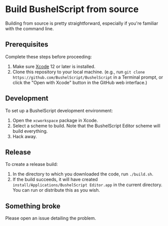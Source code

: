 # Build BushelScript from source

Building from source is pretty straightforward, especially if you're familiar with the command line.

## Prerequisites

Complete these steps before proceeding:

1. Make sure [Xcode](https://developer.apple.com/xcode) 12 or later is installed.
2. Clone this repository to your local machine. (e.g., run `git clone https://github.com/BushelScript/BushelScript` in a Terminal prompt, or click the "Open with Xcode" button in the GitHub web interface.)

## Development

To set up a BushelScript development environment:

1. Open the `xcworkspace` package in Xcode.
2. Select a scheme to build. Note that the BushelScript Editor scheme will build everything.
3. Hack away.

## Release

To create a release build:

1. In the directory to which you downloaded the code, run `./build.sh`.
2. If the build succeeds, it will have created `install/Applications/BushelScript Editor.app` in the current directory. You can run or distribute this as you wish.

## Something broke

Please open an issue detailing the problem.
